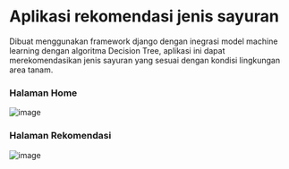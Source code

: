 # Aplikasi rekomendasi jenis sayuran
Dibuat menggunakan framework django dengan inegrasi model machine learning dengan algoritma Decision Tree, aplikasi ini dapat merekomendasikan jenis sayuran yang sesuai dengan kondisi lingkungan area tanam.

### Halaman Home
![image](https://github.com/NizarArdansyah/crop-recomendation/assets/82304620/54053eda-ca51-475f-8263-0fad95abddac)

### Halaman Rekomendasi
![image](https://github.com/NizarArdansyah/crop-recomendation/assets/82304620/7c582260-6eff-431b-b5a7-00fe7ba4104b)
